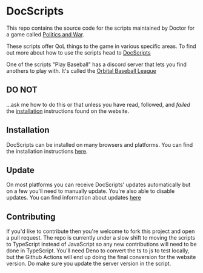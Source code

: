 # DocScripts

This repo contains the source code for the scripts maintained by Doctor for a game called
[Politics and War](http://politicsandwar.com).

These scripts offer QoL things to the game in various specific areas. To find out more about how to use the scripts head to
[DocScripts](https://docscripts.stagintin.com/)

One of the scripts "Play Baseball" has a discord server that lets you find anothers to play with. It's called the [Orbital Baseball League](https://discord.gg/dfmnW2xt7B)

## DO NOT

...ask me how to do this or that unless you have read, followed, and _failed_ the
[installation](https://docscripts.stagintin.com/#installation) instructions found on the website.

## Installation

DocScripts can be installed on many browsers and platforms. You can find the installation instructions
[here](https://docscripts.stagintin.com/#installation).

## Update

On most platforms you can receive DocScripts' updates automatically but on a few you'll need to manually update. You're also
able to disable updates. You can find information about updates [here](https://docscripts.stagintin.com/#updates)

## Contributing

If you'd like to contribute then you're welcome to fork this project and open a pull request. The repo is currently under a slow
shift to moving the scripts to TypeScript instead of JavaScript so any new contributions will need to be done in TypeScript.
You'll need Deno to convert the ts to js to test locally, but the Github Actions will end up doing the final conversion for the
website version. Do make sure you update the server version in the script.
